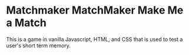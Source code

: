 # Matchmaker MatchMaker Make Me a Match

This is a game in vanilla Javascript, HTML, and CSS that is used to test a user's short term memory. 